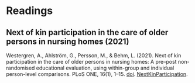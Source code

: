 # Readings

## Next of kin participation in the care of older persons in nursing homes (2021)

Westergren, A., Ahlström, G., Persson, M., & Behm, L. (2021). Next of kin participation in the care of older persons in nursing homes: A pre–post non-randomised educational evaluation, using within-group and individual person-level comparisons. PLoS ONE, 16(1), 1–15. [doi](https://doi-org.proxy1.ncu.edu/10.1371/journal.pone.0244600). [NextKinParticipation](NextKinParticipation.pdf).
